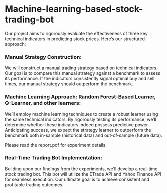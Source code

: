 # Machine-learning-based-stock-trading-bot
Our project aims to rigorously evaluate the effectiveness of three key technical indicators in predicting stock prices. Here’s our structured approach:

### Manual Strategy Construction:
We will construct a manual trading strategy based on technical indicators.
Our goal is to compare this manual strategy against a benchmark to assess its performance.
If the indicators consistently signal optimal buy and sell times, our manual strategy should outperform the benchmark.
### Machine Learning Approach: Random Forest-Based Learner, Q-Learner, and other learners:
We’ll employ machine learning techniques to create a robust learner using the same technical indicators.
By rigorously testing its performance, we’ll determine whether these indicators indeed possess predictive power.
Anticipating success, we expect the strategy learner to outperform the benchmark both in-sample (historical data) and out-of-sample (future data).

Please read the report.pdf for experiment details.
### Real-Time Trading Bot Implementation:
Building upon our findings from the experiments, we’ll develop a real-time stock trading bot.
This bot will utilize the ETrade API and Yahoo Finance API for seamless execution.
Our ultimate goal is to achieve consistent and profitable trading outcomes.

